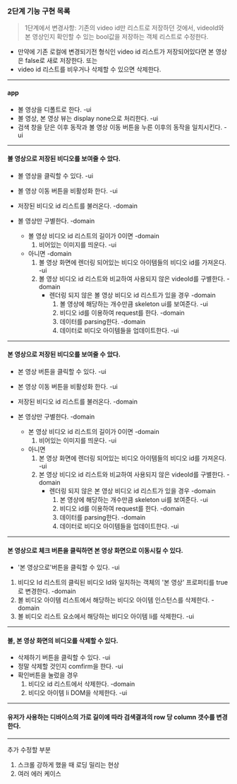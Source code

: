 ### 2단계 기능 구현 목록

> 1단계에서 변경사항: 기존의 video id만 리스트로 저장하던 것에서, videoId와 본 영상인지 확인할 수 있는 bool값을 저장하는 객체 리스트로 수정한다.

- 만약에 기존 로컬에 변경되기전 형식인 video id 리스트가 저장되어있다면 본 영상은 false로 새로 저장한다.
  또는
- video id 리스트를 비우거나 삭제할 수 있으면 삭제한다.

---

#### app

- 볼 영상을 디폴트로 한다. -ui
- 볼 영상, 본 영상 뷰는 display none으로 처리한다. -ui
- 검색 창을 닫은 이후 동작과 볼 영상 이동 버튼을 누른 이후의 동작을 일치시킨다. -ui

---

#### 볼 영상으로 저장된 비디오를 보여줄 수 았다.

- 볼 영상을 클릭할 수 있다. -ui
- 볼 영상 이동 버튼을 비활성화 한다. -ui
- 저장된 비디오 id 리스트를 불러온다. -domain
- 볼 영상만 구별한다. -domain

  - 볼 영상 비디오 id 리스트의 길이가 0이면 -domain
    1. 비어있는 이미지를 띄운다. -ui
  - 아니면 -domain
    1. 볼 영상 화면에 렌더링 되어있는 비디오 아이템들의 비디오 id를 가져온다. -ui
    2. 볼 영상 비디오 id 리스트와 비교하여 사용되지 않은 videoId를 구별한다. -domain
       - 렌더링 되지 않은 볼 영상 비디오 id 리스트가 있을 경우 -domain
         1. 볼 영상에 해당하는 개수만큼 skeleton ui를 보여준다. -ui
         2. 비디오 id를 이용하여 request를 한다. -domain
         3. 데이터를 parsing한다. -domain
         4. 데이터로 비디오 아이템들을 업데이트한다. -ui

---

#### 본 영상으로 저장된 비디오를 보여줄 수 았다.

- 본 영상 버튼을 클릭할 수 있다. -ui
- 본 영상 이동 버튼을 비활성화 한다. -ui
- 저장된 비디오 id 리스트를 불러온다. -domain
- 본 영상만 구별한다. -domain

  - 본 영상 비디오 id 리스트의 길이가 0이면 -domain
    1. 비어있는 이미지를 띄운다. -ui
  - 아니면
    1. 본 영상 화면에 렌더링 되어있는 비디오 아이템들의 비디오 id를 가져온다. -ui
    2. 본 영상 비디오 id 리스트와 비교하여 사용되지 않은 videoId를 구별한다. -domain
       - 렌더링 되지 않은 본 영상 비디오 id 리스트가 있을 경우 -domain
         1. 본 영상에 해당하는 개수만큼 skeleton ui를 보여준다. -ui
         2. 비디오 id를 이용하여 request를 한다. -domain
         3. 데이터를 parsing한다. -domain
         4. 데이터로 비디오 아이템들을 업데이트한다. -ui

---

#### 본 영상으로 체크 버튼을 클릭하면 본 영상 화면으로 이동시킬 수 있다.

- '본 영상으로'버튼을 클릭할 수 있다. -ui

1. 비디오 Id 리스트의 클릭된 비디오 Id와 일치하는 객체의 '본 영상' 프로퍼티를 true로 변경한다. -domain
2. 볼 비디오 아이템 리스트에서 해당하는 비디오 아이템 인스턴스를 삭제한다. -domain
3. 볼 비디오 리스트 요소에서 해당하는 비디오 아이템 li를 삭제한다. -ui

---

#### 볼, 본 영상 화면의 비디오를 삭제할 수 있다.

- 삭제하기 버튼을 클릭할 수 있다. -ui
- 정말 삭제할 것인지 comfirm을 한다. -ui
- 확인버튼을 눌렀을 경우
  1. 비디오 id 리스트에서 삭제한다. -domain
  2. 비디오 아이템 li DOM을 삭제한다. -ui

---

#### 유저가 사용하는 디바이스의 가로 길이에 따라 검색결과의 row 당 column 갯수를 변경한다.

---

추가 수정할 부분

1. 스크롤 강하게 했을 때 로딩 밀리는 현상
2. 여러 에러 케이스
